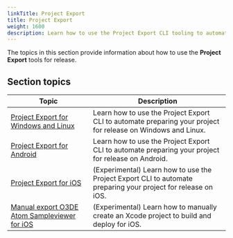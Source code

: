 ```yaml
---
linkTitle: Project Export
title: Project Export
weight: 1600
description: Learn how to use the Project Export CLI tooling to automate packaging and release of projects
---
```


The topics in this section provide information about how to use the **Project Export** tools for release.

## Section topics

| Topic | Description |
| - | - |
| [Project Export for Windows and Linux](project-export-cli) | Learn how to use the Project Export CLI to automate preparing your project for release on Windows and Linux. |
| [Project Export for Android](project-export-android) |  Learn how to use the Project Export CLI to automate preparing your project for release on Android. |
| [Project Export for iOS](project-export-ios) | (Experimental) Learn how to use the Project Export CLI to automate preparing your project for release on iOS. |
| [Manual export O3DE Atom Sampleviewer for iOS](manual-export-atom-sampleviewer-ios) | (Experimental) Learn how to manually create an Xcode project to build and deploy for iOS. |
